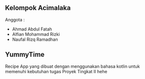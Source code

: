 ## Kelompok Acimalaka
Anggota :
- Ahmad Abdul Fatah
- Alfian Mohammad Rizki
- Naufal Rizq Ramadhan

  
## YummyTime
Recipe App yang dibuat dengan menggunakan bahasa kotlin untuk memenuhi kebutuhan tugas Proyek Tingkat II hehe
